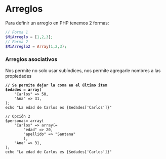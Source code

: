 # Arreglos

Para definir un arreglo en PHP tenemos 2 formas:

```php
// Forma 1
$MiArreglo = [1,2,3];
// Forma 2
$MiArreglo2 = Array(1,2,3);

```

### Arreglos asociativos

Nos permite no solo usar subíndices, nos permite agregarle nombres a las propiedades

<pre class="language-php"><code class="lang-php"><strong>// Se permite dejar la coma en el último item
</strong><strong>$edades = array(
</strong>    "Carlos" => 50,
    "Ana" => 31,
);
echo "La edad de Carlos es {$edades['Carlos']}"

// Opción 2
$personas= array(
    "Carlos" => array(=
        "edad" => 20,
        "apellido" => "Santana"
        ),
    "Ana" => 31,
);
echo "La edad de Carlos es {$edades['Carlos']}"</code></pre>

